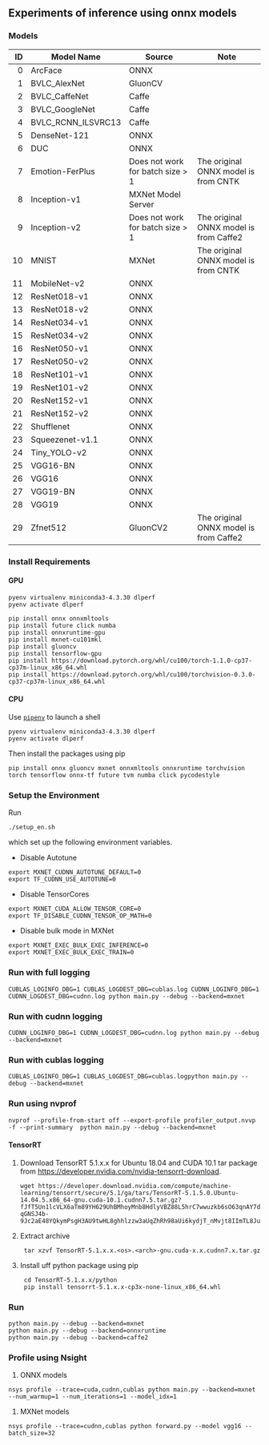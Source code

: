 ## Experiments of inference using onnx models

### Models

|   ID | Model Name         | Source                           | Note                                   |
| ---: | ------------------ | -------------------------------- | -------------------------------------- |
|    0 | ArcFace            | ONNX                             |                                        |
|    1 | BVLC_AlexNet       | GluonCV                          |                                        |
|    2 | BVLC_CaffeNet      | Caffe                            |                                        |
|    3 | BVLC_GoogleNet     | Caffe                            |                                        |
|    4 | BVLC_RCNN_ILSVRC13 | Caffe                            |                                        |
|    5 | DenseNet-121       | ONNX                             |                                        |
|    6 | DUC                | ONNX                             |                                        |
|    7 | Emotion-FerPlus    | Does not work for batch size > 1 | The original ONNX model is from CNTK   |
|    8 | Inception-v1       | MXNet Model Server               |                                        |
|    9 | Inception-v2       | Does not work for batch size > 1 | The original ONNX model is from Caffe2 |
|   10 | MNIST              | MXNet                            | The original ONNX model is from CNTK   |
|   11 | MobileNet-v2       | ONNX                             |                                        |
|   12 | ResNet018-v1       | ONNX                             |                                        |
|   13 | ResNet018-v2       | ONNX                             |                                        |
|   14 | ResNet034-v1       | ONNX                             |                                        |
|   15 | ResNet034-v2       | ONNX                             |                                        |
|   16 | ResNet050-v1       | ONNX                             |                                        |
|   17 | ResNet050-v2       | ONNX                             |                                        |
|   18 | ResNet101-v1       | ONNX                             |                                        |
|   19 | ResNet101-v2       | ONNX                             |                                        |
|   20 | ResNet152-v1       | ONNX                             |                                        |
|   21 | ResNet152-v2       | ONNX                             |                                        |
|   22 | Shufflenet         | ONNX                             |                                        |
|   23 | Squeezenet-v1.1    | ONNX                             |                                        |
|   24 | Tiny_YOLO-v2       | ONNX                             |                                        |
|   25 | VGG16-BN           | ONNX                             |                                        |
|   26 | VGG16              | ONNX                             |                                        |
|   27 | VGG19-BN           | ONNX                             |                                        |
|   28 | VGG19              | ONNX                             |                                        |
|   29 | Zfnet512           | GluonCV2                         | The original ONNX model is from Caffe2 |


### Install Requirements

#### GPU

```
pyenv virtualenv miniconda3-4.3.30 dlperf
pyenv activate dlperf

pip install onnx onnxmltools
pip install future click numba
pip install onnxruntime-gpu
pip install mxnet-cu101mkl
pip install gluoncv
pip install tensorflow-gpu
pip install https://download.pytorch.org/whl/cu100/torch-1.1.0-cp37-cp37m-linux_x86_64.whl
pip install https://download.pytorch.org/whl/cu100/torchvision-0.3.0-cp37-cp37m-linux_x86_64.whl
```

#### CPU

Use [`pipenv`](https://github.com/pypa/pipenv) to launch a shell

```
pyenv virtualenv miniconda3-4.3.30 dlperf
pyenv activate dlperf
```

Then install the packages using pip

```
pip install onnx gluoncv mxnet onnxmltools onnxruntime torchvision torch tensorflow onnx-tf future tvm numba click pycodestyle
```

### Setup the Environment

Run

```
./setup_en.sh
```

which set up the following environment variables.

- Disable Autotune

```
export MXNET_CUDNN_AUTOTUNE_DEFAULT=0
export TF_CUDNN_USE_AUTOTUNE=0
```

- Disable TensorCores

```
export MXNET_CUDA_ALLOW_TENSOR_CORE=0
export TF_DISABLE_CUDNN_TENSOR_OP_MATH=0
```

- Disable bulk mode in MXNet

```
export MXNET_EXEC_BULK_EXEC_INFERENCE=0
export MXNET_EXEC_BULK_EXEC_TRAIN=0
```

### Run with full logging

```
CUBLAS_LOGINFO_DBG=1 CUBLAS_LOGDEST_DBG=cublas.log CUDNN_LOGINFO_DBG=1 CUDNN_LOGDEST_DBG=cudnn.log python main.py --debug --backend=mxnet
```

### Run with cudnn logging

```
CUDNN_LOGINFO_DBG=1 CUDNN_LOGDEST_DBG=cudnn.log python main.py --debug --backend=mxnet
```

### Run with cublas logging

```
CUBLAS_LOGINFO_DBG=1 CUBLAS_LOGDEST_DBG=cublas.logpython main.py --debug --backend=mxnet
```

### Run using nvprof

```
nvprof --profile-from-start off --export-profile profiler_output.nvvp -f --print-summary  python main.py --debug --backend=mxnet
```

#### TensorRT

1.  Download TensorRT 5.1.x.x for Ubuntu 18.04 and CUDA 10.1 tar package from https://developer.nvidia.com/nvidia-tensorrt-download.

        wget https://developer.download.nvidia.com/compute/machine-learning/tensorrt/secure/5.1/ga/tars/TensorRT-5.1.5.0.Ubuntu-14.04.5.x86_64-gnu.cuda-10.1.cudnn7.5.tar.gz?fJfT5Un1lcVLX6aTm89YH629UhBMhoyMnb8HdlyVBZ88L5hrC7wwuzkb6sO63qnAY7daItOQus4c3W26kXBA_lx85AUPzImocwEUruEBu03qDyHSUoVqCHBY5C46WL9tOfug-qGNSJ4b-9Jc2aE48YQkymPsgH3AU9twHL8ghhlzzw3aUqZhRh98aUi6kydjT_nMvjt8IImTL8Juhk3mmb_SHMW8mW8xlrs7RhfVKdTw70MRhMtRrQ

2.  Extract archive

         tar xzvf TensorRT-5.1.x.x.<os>.<arch>-gnu.cuda-x.x.cudnn7.x.tar.gz

3.  Install uff python package using pip

         cd TensorRT-5.1.x.x/python
         pip install tensorrt-5.1.x.x-cp3x-none-linux_x86_64.whl

### Run

```
python main.py --debug --backend=mxnet
python main.py --debug --backend=onnxruntime
python main.py --debug --backend=caffe2
```


### Profile using Nsight

1. ONNX models
   
```
nsys profile --trace=cuda,cudnn,cublas python main.py --backend=mxnet --num_warmup=1 --num_iterations=1 --model_idx=1
```

1. MXNet models
```
nsys profile --trace=cudnn,cublas python forward.py --model vgg16 --batch_size=32
```
